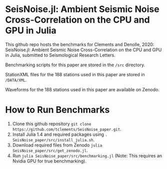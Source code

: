 # SeisNoise.jl: Ambient Seismic Noise Cross-Correlation on the CPU and GPU in Julia

This github repo hosts the benchmarks for Clements and Denolle, 2020: SeisNoise.jl: Ambient Seismic Noise Cross-Correlation on the CPU and GPU in Julia, submitted to Seismological Research Letters. 

Benchmarking scripts for this paper are stored in the `/src` directory. 

StationXML files for the 188 stations used in this paper are stored in `/DATA/XML`.

Waveforms for the 188 stations used in this paper are available on Zenodo. 

# How to Run Benchmarks
1. Clone this github repository `git clone https://github.com/tclements/SeisNoise_paper.git`.
2. Install Julia 1.4 and required packages using `. SeisNoise_paper/src/install_julia.sh`.
3. Download required files from Zenodo `julia SeisNoise_paper/src/get_zenodo.jl`.
4. Run `julia SeisNoise_paper/src/benchmarking.jl` (Note: This requires an Nvidia GPU for true benchmarking). 



